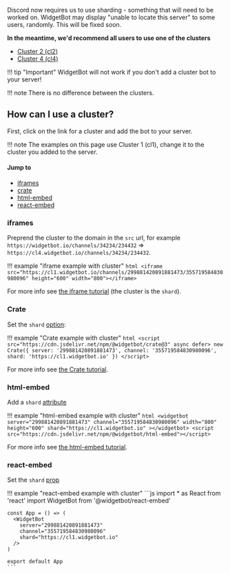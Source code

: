 Discord now requires us to use sharding - something that will need to be worked on. WidgetBot may display "unable to locate this server" to some users, randomly. This will be fixed soon.

**In the meantime, we'd recommend all users to use one of the clusters**

<!--* [Cluster 1 (cl1)](https://discordapp.com/oauth2/authorize?client_id=454690519952523267&scope=bot&permissions=537218112)
* [Cluster 3 (cl3)](https://discordapp.com/oauth2/authorize?client_id=454690769010425856&scope=bot&permissions=537218112)-->
* [Cluster 2 (cl2)](https://school-b.us/wbot-cl2)
* [Cluster 4 (cl4)](https://school-b.us/wbot-cl4)

<!-- Alternatively, if you want beta features such as letting guests mention users and use custom emotes, use [the beta version](https://discordapp.com/oauth2/authorize?client_id=356856478495408129&scope=bot&permissions=537218112). Note that this may have bugs. -->

!!! tip "Important"
    WidgetBot will not work if you don't add a cluster bot to your server!

!!! note
    There is no difference between the clusters.

## How can I use a cluster?

First, click on the link for a cluster and add the bot to your server.

!!! note
    The examples on this page use Cluster 1 (cl1), change it to the cluster you added to the server.
  
#### Jump to
* [iframes](#iframes)
* [crate](#crate)
* [html-embed](#html-embed)
* [react-embed](#react-embed)

### iframes

Preprend the cluster to the domain in the `src` url, for example `https://widgetbot.io/channels/34234/234432` => `https://cl4.widgetbot.io/channels/34234/234432`.

!!! example "iframe example with cluster"
    ```html
    <iframe src="https://cl1.widgetbot.io/channels/299881420891881473/355719584830980096" height="600" width="800"></iframe>
    ```

For more info see [the iframe tutorial](/tutorial/iframes) (the cluster is the `shard`).

### Crate

Set the `shard` [option](/embed/crate/options):

!!! example "Crate example with cluster"
    ```html
    <script src="https://cdn.jsdelivr.net/npm/@widgetbot/crate@3" async defer>
      new Crate({
        server: '299881420891881473',
        channel: '355719584830980096',
        shard: 'https://cl1.widgetbot.io'
      })
    </script>
    ```
  
For more info see [the Crate tutorial](/embed/crate/tutorial).

### html-embed

Add a `shard` [attribute](/embed/html-embed/attributes)

!!! example "html-embed example with cluster"
    ```html
    <widgetbot
      server="299881420891881473"
      channel="355719584830980096"
      width="800"
      height="600"
      shard="https://cl1.widgetbot.io"
    ></widgetbot>
    <script src="https://cdn.jsdelivr.net/npm/@widgetbot/html-embed"></script>
    ```

For more info see [the html-embed tutorial](/embed/html-embed/tutorial).


### react-embed

Set the `shard` [prop](/embed/react-embed/props)

!!! example "react-embed example with cluster"
    ```js
    import * as React from 'react'
    import WidgetBot from '@widgetbot/react-embed'
    
    const App = () => (
      <WidgetBot
        server="299881420891881473"
        channel="355719584830980096"
        shard="https://cl1.widgetbot.io"
      />
    )
    
    export default App
    ```
